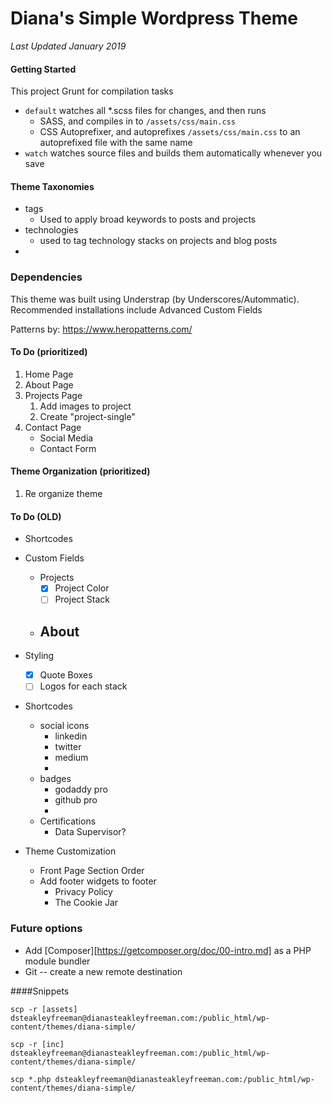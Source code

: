 # Diana's Simple Wordpress Theme

_Last Updated January 2019_

#### Getting Started

This project Grunt for compilation tasks

- `default` watches all *.scss files for changes, and then runs
  - SASS, and compiles in to `/assets/css/main.css`
  - CSS Autoprefixer, and autoprefixes `/assets/css/main.css` to an autoprefixed file with the same name
- `watch` watches source files and builds them automatically whenever you save



#### Theme Taxonomies

 - tags
    - Used to apply broad keywords to posts and projects
- technologies
  - used to tag technology stacks on projects and blog posts
- 

### Dependencies

This theme was built using Understrap (by Underscores/Autommatic). Recommended installations include Advanced Custom Fields



Patterns by: https://www.heropatterns.com/



#### To Do (prioritized)

1. Home Page
2. About Page
3. Projects Page
   1. Add images to project
   2. Create "project-single"
4. Contact Page
   - Social Media
   - Contact Form



#### Theme Organization (prioritized)

1. Re organize theme 



#### To Do (OLD)

- Shortcodes

  

- Custom Fields

  - Projects
    - [x] Project Color
    - [ ] Project Stack
  - About
    - 

- Styling

  - [x] Quote Boxes
  - [ ] Logos for each stack

- Shortcodes

  - social icons
    - linkedin
    - twitter
    - medium
    - 
  - badges
    - godaddy pro
    - github pro
    - 
  - Certifications
    - Data Supervisor? 

 

- Theme Customization

  - Front Page Section Order
  - Add footer widgets to footer
    - Privacy Policy
    - The Cookie Jar

  

  

  

  



### Future options

- Add [Composer][https://getcomposer.org/doc/00-intro.md] as a PHP module bundler
- Git -- create a new remote destination





####Snippets

````shell
scp -r [assets] dsteakleyfreeman@dianasteakleyfreeman.com:/public_html/wp-content/themes/diana-simple/

scp -r [inc] dsteakleyfreeman@dianasteakleyfreeman.com:/public_html/wp-content/themes/diana-simple/

scp *.php dsteakleyfreeman@dianasteakleyfreeman.com:/public_html/wp-content/themes/diana-simple/
````



